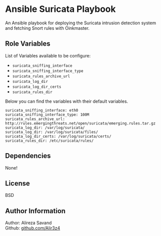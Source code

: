 Ansible Suricata Playbook
=========================

An Ansible playbook for deploying the Suricata intrusion detection system and
fetching Snort rules with Oinkmaster.


Role Variables
--------------

List of Variables available to be configure:

* `suricata_sniffing_interface`
* `suricata_sniffing_interface_type`
* `suricata_rules_archive_url`
* `suricata_log_dir`
* `suricata_log_dir_certs`
* `suricata_rules_dir`


Below you can find the variables with their default variables.
```
suricata_sniffing_interface: eth0
suricata_sniffing_interface_type: 100M
suricata_rules_archive_url: http://rules.emergingthreats.net/open/suricata/emerging.rules.tar.gz
suricata_log_dir: /var/log/suricata/
suricata_log_dir: /var/log/suricata/files/
suricata_log_dir_certs: /var/log/suricata/certs/
suricata_rules_dir: /etc/suricata/rules/
```


Dependencies
-------------
None!


License
-------

BSD

Author Information
------------------

Author: Alireza Savand  
Github: [github.com/Alir3z4][github-account]


[github-account]: https://github.com/Alir3z4
